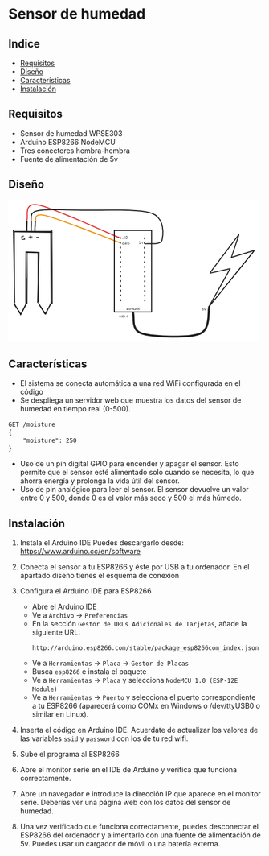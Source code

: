 # Sensor de humedad

## Indice

- [Requisitos](#requisitos)
- [Diseño](#diseño)
- [Características](#características)
- [Instalación](#instalación) 

## Requisitos

- Sensor de humedad WPSE303
- Arduino ESP8266 NodeMCU
- Tres conectores hembra-hembra
- Fuente de alimentación de 5v

## Diseño

![Design](doc/design.png)

## Características

- El sistema se conecta automática a una red WiFi configurada en el código
- Se despliega un servidor web que muestra los datos del sensor de humedad en tiempo real (0-500).

```
GET /moisture 
{
    "moisture": 250
}
```

- Uso de un pin digital GPIO para encender y apagar el sensor. Esto permite que el sensor esté alimentado solo cuando se necesita, lo que ahorra energía y prolonga la vida útil del sensor.
- Uso de pin analógico para leer el sensor. El sensor devuelve un valor entre 0 y 500, donde 0 es el valor más seco y 500 el más húmedo.

## Instalación

1. Instala el Arduino IDE
   Puedes descargarlo desde: https://www.arduino.cc/en/software

2. Conecta el sensor a tu ESP8266 y éste por USB a tu ordenador. En el apartado diseño tienes el esquema de conexión

3. Configura el Arduino IDE para ESP8266

    - Abre el Arduino IDE
    - Ve a `Archivo` -> `Preferencias`
    - En la sección `Gestor de URLs Adicionales de Tarjetas`, añade la siguiente URL:
      ```
      http://arduino.esp8266.com/stable/package_esp8266com_index.json
      ```
    - Ve a `Herramientas` -> `Placa` -> `Gestor de Placas`
    - Busca `esp8266` e instala el paquete
    - Ve a `Herramientas` -> `Placa` y selecciona `NodeMCU 1.0 (ESP-12E Module)`
    - Ve a `Herramientas` -> `Puerto` y selecciona el puerto correspondiente a tu ESP8266 (aparecerá como COMx en Windows o /dev/ttyUSB0 o similar en Linux).
4. Inserta el código en Arduino IDE. Acuerdate de actualizar los valores de las variables `ssid` y `password` con los de tu red wifi.
5. Sube el programa al ESP8266
6. Abre el monitor serie en el IDE de Arduino y verifica que funciona correctamente.
7. Abre un navegador e introduce la dirección IP que aparece en el monitor serie. Deberías ver una página web con los datos del sensor de humedad.
8. Una vez verificado que funciona correctamente, puedes desconectar el ESP8266 del ordenador y alimentarlo con una fuente de alimentación de 5v. Puedes usar un cargador de móvil o una batería externa.
